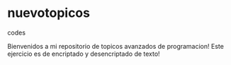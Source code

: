 # nuevotopicos
codes

Bienvenidos a mi repositorio de topicos avanzados de programacion!
Este ejercicio es de encriptado y desencriptado de texto!
